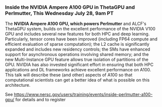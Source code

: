 ### Inside the NVIDIA Ampere A100 GPU in ThetaGPU and Perlmutter, This Wednesday July 28, 9am PT

The **NVIDIA Ampere A100 GPU, which powers Perlmutter** and ALCF's ThetaGPU 
system, builds on the excellent performance of the NVIDIA V100 GPU
and includes several new features for both HPC and deep learning. Particularly,
tensor cores have been improved (including FP64 compute and efficient
evaluation of sparse computation); the L2 cache is significantly expanded and
includes new residency controls; the SMs have enhanced support for asynchronous
operations involving shared memory; and the new Multi-Instance GPU feature
allows true isolation of partitions of the GPU. NVIDIA has also invested
significant effort in ensuring that both HPC applications and DL frameworks
achieve excellent performance on A100. This talk will describe these (and
other) aspects of A100 so that computational scientists can get a better idea
of what is possible on this architecture.

See <https://www.nersc.gov/users/training/events/inside-perlmutter-a100-gpu/> for
details and to register
